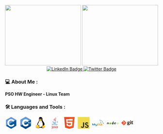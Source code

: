 <div id="header" align="center">
  <img src="https://media.giphy.com/media/3knKct3fGqxhK/giphy.gif" width="250" height="200" />
  <img src="https://media.giphy.com/media/4N5ddOOJJ7gtKTgNac/giphy.gif" width="250" height="200"/>
</div>

<div id="badges" align="center">
  <a href="https://www.linkedin.com/in/sonni-cubero-011a07165/">
    <img src="https://img.shields.io/badge/LinkedIn-blue?style=for-the-badge&logo=linkedin&logoColor=white" alt="LinkedIn Badge"/>
  </a>
  <a href="your-twitter-URL">
    <img src="https://img.shields.io/badge/Twitter-blue?style=for-the-badge&logo=twitter&logoColor=white" alt="Twitter Badge"/>
  </a>
</div>

### :computer: About Me :
<b>PSO HW Engineer - Linux Team</b>

### :hammer_and_wrench: Languages and Tools :
<div>
<img src="https://github.com/devicons/devicon/blob/master/icons/c/c-original.svg" title="cpp" alt="Java" width="40" height="40"/>&nbsp;
  <img src="https://github.com/devicons/devicon/blob/master/icons/cplusplus/cplusplus-original.svg" title="cpp" alt="Java" width="40" height="40"/>&nbsp;
  <img src="https://github.com/devicons/devicon/blob/master/icons/linux/linux-original.svg" title="cpp" alt="Java" width="40" height="40"/>&nbsp;
  <img src="https://github.com/devicons/devicon/blob/master/icons/java/java-original-wordmark.svg" title="Java" alt="Java" width="40" height="40"/>&nbsp;
  <img src="https://github.com/devicons/devicon/blob/master/icons/html5/html5-original.svg" title="HTML5" alt="HTML" width="40" height="40"/>&nbsp;
  <img src="https://github.com/devicons/devicon/blob/master/icons/javascript/javascript-original.svg" title="JavaScript" alt="JavaScript" width="40" height="40"/>&nbsp;
  <img src="https://github.com/devicons/devicon/blob/master/icons/mysql/mysql-original-wordmark.svg" title="MySQL"  alt="MySQL" width="40" height="40"/>&nbsp;
  <img src="https://github.com/devicons/devicon/blob/master/icons/nodejs/nodejs-original-wordmark.svg" title="NodeJS" alt="NodeJS" width="40" height="40"/>&nbsp;
  <img src="https://github.com/devicons/devicon/blob/master/icons/git/git-original-wordmark.svg" title="Git" **alt="Git" width="40" height="40"/>
</div>

<!--- 
### My Stats :

[![GitHub Streak](http://github-readme-streak-stats.herokuapp.com?user=sc185469&theme=shades-of-purple)](https://git.io/streak-stats)

[![Anurag's GitHub stats](https://github-readme-stats.vercel.app/api?username=sc185469)](https://github.com/anuraghazra/github-readme-stats)

[![Top Langs](https://github-readme-stats.vercel.app/api/top-langs/?username=sc185469&layout=compact&theme=vision-friendly-dark)](https://github.com/anuraghazra/github-readme-stats)
--->

<!---
sc185469/sc185469 is a ✨ special ✨ repository because its `README.md` (this file) appears on your GitHub profile.
You can click the Preview link to take a look at your changes.
--->
